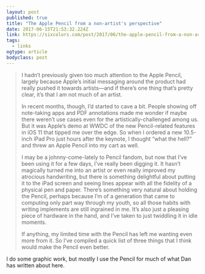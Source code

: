 ```yaml
---
layout: post 
published: true 
title: "The Apple Pencil from a non-artist's perspective" 
date: 2017-06-15T21:53:32.224Z 
link: https://sixcolors.com/post/2017/06/the-apple-pencil-from-a-non-artists-perspective/ 
tags:
  - links
ogtype: article 
bodyclass: post 
---
```


> I hadn’t previously given too much attention to the Apple Pencil, largely because Apple’s initial messaging around the product had really pushed it towards artists—and if there’s one thing that’s pretty clear, it’s that I am not much of an artist.
> 
> In recent months, though, I’d started to cave a bit. People showing off note-taking apps and PDF annotations made me wonder if maybe there weren’t use cases even for the artistically-challenged among us. But it was Apple’s demo at WWDC of the new Pencil-related features in iOS 11 that tipped me over the edge. So when I ordered a new 10.5-inch iPad Pro just hours after the keynote, I thought “what the hell?” and threw an Apple Pencil into my cart as well.
> 
> I may be a johnny-come-lately to Pencil fandom, but now that I’ve been using it for a few days, I’ve really been digging it. It hasn’t magically turned me into an artist or even really improved my atrocious handwriting, but there is something delightful about putting it to the iPad screen and seeing lines appear with all the fidelity of a physical pen and paper. There’s something very natural about holding the Pencil, perhaps because I’m of a generation that came to computing only part way through my youth, so all those habits with writing implements are still ingrained in me. It’s also just a pleasing piece of hardware in the hand, and I’ve taken to just twiddling it in idle moments.
> 
> If anything, my limited time with the Pencil has left me wanting even more from it. So I’ve compiled a quick list of three things that I think would make the Pencil even better.

I do some graphic work, but mostly I use the Pencil for much of what Dan has written about here.

